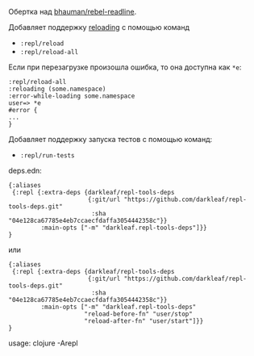 Обертка над [bhauman/rebel-readline](https://github.com/bhauman/rebel-readline).

Добавляет поддержку [reloading](https://github.com/clojure/tools.namespace/) с помощью команд

+ `:repl/reload`
+ `:repl/reload-all`

Если при перезагрузке произошла ошибка, то она доступна как `*e`:

```
:repl/reload-all
:reloading (some.namespace)
:error-while-loading some.namespace
user=> *e
#error {
...
}
```

Добавляет поддержку запуска тестов с помощью команд:

+ `:repl/run-tests`

deps.edn:

```edn
{:aliases
 {:repl {:extra-deps {darkleaf/repl-tools-deps
                      {:git/url "https://github.com/darkleaf/repl-tools-deps.git"
                       :sha     "04e128ca67785e4eb7ccaecfdaffa3054442358c"}}
         :main-opts ["-m" "darkleaf.repl-tools-deps"]}}
}
```

или

```edn
{:aliases
 {:repl {:extra-deps {darkleaf/repl-tools-deps
                      {:git/url "https://github.com/darkleaf/repl-tools-deps.git"
                       :sha     "04e128ca67785e4eb7ccaecfdaffa3054442358c"}}
         :main-opts ["-m" "darkleaf.repl-tools-deps"
                     "reload-before-fn" "user/stop"
                     "reload-after-fn" "user/start"]}}
}
```

usage: clojure -Arepl
